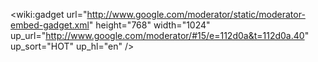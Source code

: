 <wiki:gadget url="http://www.google.com/moderator/static/moderator-embed-gadget.xml" height="768" width="1024" up\_url="http://www.google.com/moderator/#15/e=112d0a&t=112d0a.40" up\_sort="HOT" up\_hl="en" />